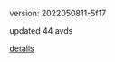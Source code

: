 version: 2022050811-5f17

updated 44 avds

[details](https://github.com/0x74f917491bfa7ebfa379/ali_avd_db/blob/master/change_log/2022/05/08/11/5f17.txt)